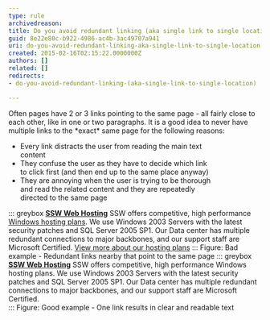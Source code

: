 ```yaml
---
type: rule
archivedreason: 
title: Do you avoid redundant linking (aka single link to single location)?
guid: 8e22e80c-b922-4986-ac4b-3ac49707a941
uri: do-you-avoid-redundant-linking-aka-single-link-to-single-location
created: 2015-02-16T02:15:22.0000000Z
authors: []
related: []
redirects:
- do-you-avoid-redundant-linking-(aka-single-link-to-single-location)

---
```


Often pages have 2 or 3 links pointing to the same page -       all fairly close to each other, like in one or two       paragraphs. It is a good idea to never have multiple links       to the \*exact\* same page for the following reasons:

* Every link distracts the user from reading the main text <br>     content
* They confuse the user as they have to decide which link <br>     to click first (and then end up to the same place anyway)
* They are annoying when the user is trying to be thorough <br>     and read the related content and they are repeatedly <br>     directed to the same page


<!--endintro-->

::: greybox
 **[SSW Web Hosting](http&#58;//www.ssw.com.au/ssw/Hosting/Default.aspx)** 
 SSW offers competitive, high performance        [Windows hosting plans](http&#58;//www.ssw.com.au/ssw/Hosting/Default.aspx). We use Windows 2003 Servers with the latest security patches and SQL Server 2005 SP1. Our Data center has multiple redundant connections to major backbones, and our support staff are Microsoft Certified.        [View more about our hosting plans](http&#58;//www.ssw.com.au/ssw/Hosting/Default.aspx)
:::
Figure: Bad example - Redundant links nearby that point to the same page
::: greybox
 **[SSW Web Hosting](http&#58;//www.ssw.com.au/ssw/Hosting/Default.aspx)** 
 SSW offers competitive, high performance Windows hosting plans. We use Windows 2003 Servers with the latest security patches and SQL Server 2005 SP1. Our Data center has multiple redundant connections to major backbones, and our support staff are Microsoft Certified.  
:::
Figure: Good example - One link results in clear and readable text
